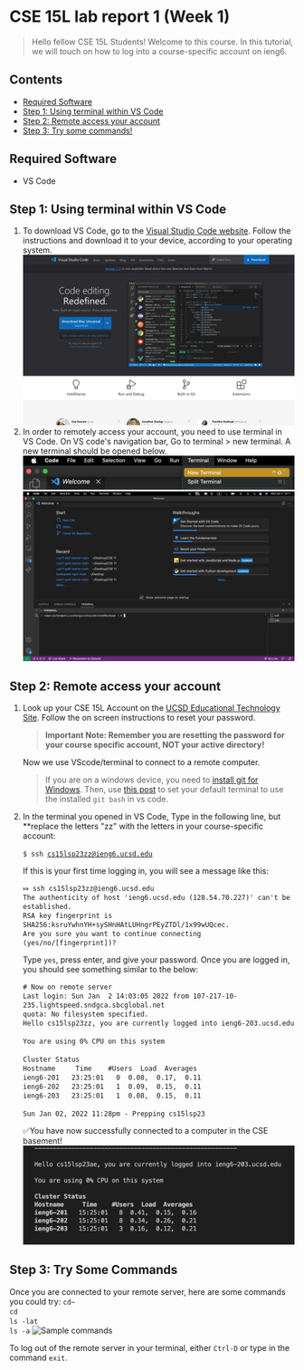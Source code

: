 # CSE 15L lab report 1 (Week 1)
> Hello fellow CSE 15L Students! Welcome to this course. In this tutorial, we will touch on how to log into a course-specific account on ieng6.

## Contents 
* [Required Software](#Required-Software)
* [Step 1: Using terminal within VS Code](#step-1-using-terminal-within-vs-code)
* [Step 2: Remote access your account](#step-2-Remote-access-your-account)
* [Step 3: Try some commands!](#step-3-Try-Some-Commands)

##  Required Software 
<ul>
<li> VS Code
</ul>

## Step 1: Using terminal within VS Code
<ol>
<li> To download VS Code, go to the <a href="https://code.visualstudio.com">Visual Studio Code website</a>. Follow the instructions and download it to your device, according to your operating system.
<img src = "https://github.com/rcwoshimao/cse15l-lab-reports/blob/main/VS%20code%20website.png" alt = "VS Code website">
</li>
  


<li> In order to remotely access your account, you need to use terminal in VS Code. On VS code's navigation bar, Go to terminal > new terminal. A new terminal should be opened below. 
</li>
<img src = "https://github.com/rcwoshimao/cse15l-lab-reports/blob/main/Nav%20bar.png" alt = "Nav bar">
<img src = "https://github.com/rcwoshimao/cse15l-lab-reports/blob/main/New%20terminal%20opened.png" alt = "New terminal opened">
</ol>


## Step 2: Remote access your account
<ol>
  <li> Look up your CSE 15L Account on the <a href="https://sdacs.ucsd.edu/~icc/index.php">UCSD Educational Technology Site</a>. Follow the on screen instructions to reset your password. 
  
> **Important Note: Remember you are resetting the password for your course specific account, NOT your active directory!**
  </li> Now we use VScode/terminal to connect to a remote computer. 
  
>  If you are on a windows device, you need to [install git for Windows](https://gitforwindows.org/). Then, use [this post](https://stackoverflow.com/a/50527994) to set your default terminal to use the installed ```git bash``` in vs code. 
<li>
  In the terminal you opened in VS Code, Type in the following line, but **replace the letters "zz" with the letters in your course-specific account:
  
  <code>$ ssh cs15lsp23zz@ieng6.ucsd.edu</code>
  
If this is your first time logging in, you will see a message like this: 
  ```
  ⤇ ssh cs15lsp23zz@ieng6.ucsd.edu
The authenticity of host 'ieng6.ucsd.edu (128.54.70.227)' can't be established.
RSA key fingerprint is SHA256:ksruYwhnYH+sySHnHAtLUHngrPEyZTDl/1x99wUQcec.
Are you sure you want to continue connecting (yes/no/[fingerprint])?
  ```
  Type ```yes```, press enter, and give your password. Once you are logged in, you should see something similar to the below: 
  ```
  # Now on remote server
Last login: Sun Jan  2 14:03:05 2022 from 107-217-10-235.lightspeed.sndgca.sbcglobal.net
quota: No filesystem specified.
Hello cs15lsp23zz, you are currently logged into ieng6-203.ucsd.edu

You are using 0% CPU on this system

Cluster Status 
Hostname     Time    #Users  Load  Averages  
ieng6-201   23:25:01   0  0.08,  0.17,  0.11
ieng6-202   23:25:01   1  0.09,  0.15,  0.11
ieng6-203   23:25:01   1  0.08,  0.15,  0.11

Sun Jan 02, 2022 11:28pm - Prepping cs15lsp23
  ```
</li>
  
  ✅You have now successfully connected to a computer in the CSE basement!
  <img src="https://github.com/rcwoshimao/cse15l-lab-reports/blob/main/Sample%20logged%20in.png" alt="Sample logged in">
  
</ol>


## Step 3: Try Some Commands
Once you are connected to your remote server, here are some commands you could try: 
```cd~``` \
```cd```  \
```ls -lat``` \
```ls -a``` 
 <img src="https://github.com/rcwoshimao/cse15l-lab-reports/blob/main/Sample%20commands.png" alt="Sample commands">

To log out of the remote server in your terminal, either ```Ctrl-D``` or type in the command ```exit```. 
